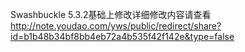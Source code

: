 Swashbuckle 5.3.2基础上修改详细修改内容请查看
http://note.youdao.com/yws/public/redirect/share?id=b1b48b34bf8bb4eb72a4b535f42f142e&type=false
